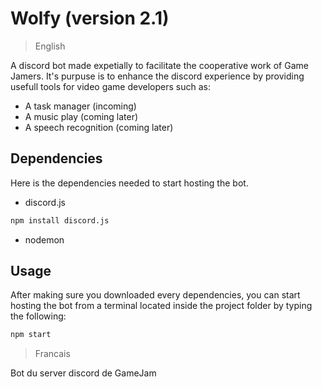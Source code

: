 # Wolfy (version 2.1)
> English

A discord bot made expetially to facilitate the cooperative work of Game Jamers.
It's purpuse is to enhance the discord experience by providing usefull tools for video game developers such as:
- A task manager (incoming)
- A music play (coming later)
- A speech recognition (coming later)

## Dependencies
Here is the dependencies needed to start hosting the bot.
- discord.js
```bash
npm install discord.js
```
- nodemon

## Usage
After making sure you downloaded every dependencies, you can start hosting the bot from a terminal located inside the project folder by typing the following:
```bash
npm start
```




> Francais

Bot du server discord de GameJam
